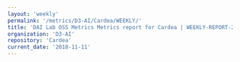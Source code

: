 ```yaml
---
layout: 'weekly'
permalink: '/metrics/D3-AI/Cardea/WEEKLY/'
title: 'DAI Lab OSS Metrics Metrics report for Cardea | WEEKLY-REPORT-2018-11-11'
organization: 'D3-AI'
repository: 'Cardea'
current_date: '2018-11-11'
---
```

